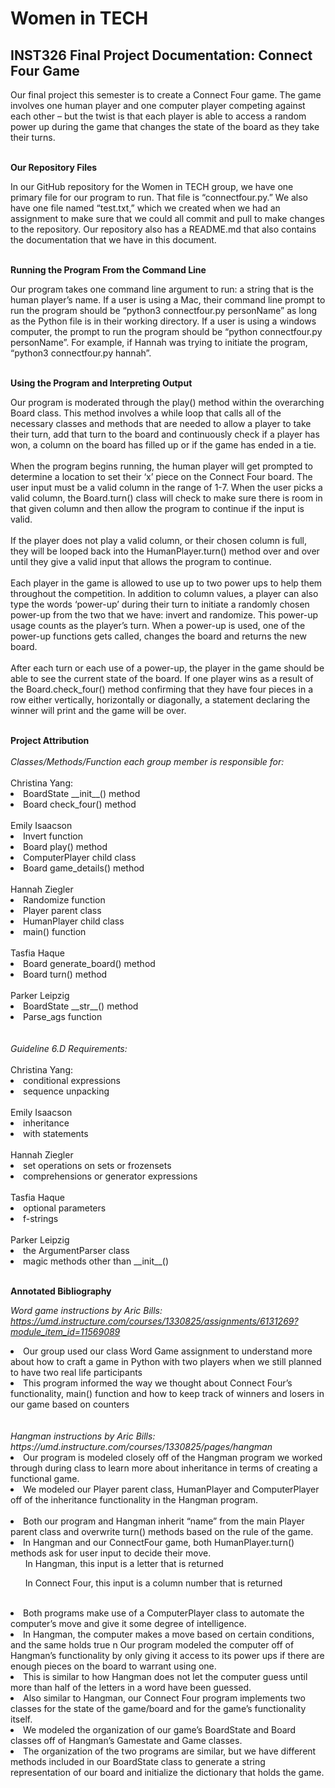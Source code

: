 # Women in TECH

## INST326 Final Project Documentation: Connect Four Game

Our final project this semester is to create a Connect Four game. The game involves one human player and one computer player competing against each other – but the twist is that each player is able to access a random power up during the game that changes the state of the board as they take their turns. 

<br>
<b>Our Repository Files</b>

In our GitHub repository for the Women in TECH group, we have one primary file for our program to run. That file is “connectfour.py.” We also have one file named “test.txt,” which we created when we had an assignment to make sure that we could all commit and pull to make changes to the repository. Our repository also has a README.md that also contains the documentation that we have in this document. 

<br>
<b>Running the Program From the Command Line</b>

Our program takes one command line argument to run: a string that is the human player’s name. If a user is using a Mac, their command line prompt to run the program should be “python3 connectfour.py personName” as long as the Python file is in their working directory. If a user is using a windows computer, the prompt to run the program should be “python connectfour.py personName”. For example, if Hannah was trying to initiate the program, “python3 connectfour.py hannah”. 

<br>
<b>Using the Program and Interpreting Output</b>

Our program is moderated through the play() method within the overarching Board class. This method involves a while loop that calls all of the necessary classes and methods that are needed to allow a player to take their turn, add that turn to the board and continuously check if a player has won, a column on the board has filled up or if the game has ended in a tie. 
<br>
<br>
When the program begins running, the human player will get prompted to determine a location to set their ‘x’ piece on the Connect Four board. The user input must be a valid column in the range of 1-7. When the user picks a valid column, the Board.turn() class will check to make sure there is room in that given column and then allow the program to continue if the input is valid.
<br>
<br>
If the player does not play a valid column, or their chosen column is full, they will be looped back into the HumanPlayer.turn() method over and over until they give a valid input that allows the program to continue. 
<br>
<br>
Each player in the game is allowed to use up to two power ups to help them throughout the competition. In addition to column values, a player can also type the words ‘power-up’ during their turn to initiate a randomly chosen power-up from the two that we have: invert and randomize. This power-up usage counts as the player’s turn. When a power-up is used, one of the power-up functions gets called, changes the board and returns the new board. 
<br>
<br>
After each turn or each use of a power-up, the player in the game should be able to see the current state of the board. If one player wins as a result of the Board.check_four() method confirming that they have four pieces in a row either vertically, horizontally or diagonally, a statement declaring the winner will print and the game will be over. 

<br>
<b>Project Attribution</b>
<br>
<br>
<em>Classes/Methods/Function each group member is responsible for:</em>
<br>
<br>
Christina Yang:
<li>BoardState __init__() method</li>
<li>Board check_four() method</li>

<br>
Emily Isaacson
<li>Invert function</li>
<li>Board play() method</li>
<li>ComputerPlayer child class</li>
<li>Board game_details() method</li>

<br>
Hannah Ziegler
<li>Randomize function</li>
<li>Player parent class</li>
<li>HumanPlayer child class</li>
<li>main() function</li>

<br>
Tasfia Haque
<li>Board generate_board() method</li>
<li>Board turn() method</li>

<br>
Parker Leipzig
<li>BoardState __str__() method</li>
<li>Parse_ags function</li>

<br>
<br>
<em>Guideline 6.D Requirements: </em>
<br>
<br>
Christina Yang:
<li>conditional expressions</li>
<li>sequence unpacking</li>

<br>
Emily Isaacson
<li>inheritance</li>
<li>with statements</li>

<br>
Hannah Ziegler
<li>set operations on sets or frozensets</li>
<li>comprehensions or generator expressions</li>

<br>
Tasfia Haque
<li>optional parameters</li>
<li>f-strings</li>

<br>
Parker Leipzig
<li>the ArgumentParser class</li>
<li>magic methods other than __init__()</li>

<br>

<b>Annotated Bibliography</b>

<em>Word game instructions by Aric Bills: https://umd.instructure.com/courses/1330825/assignments/6131269?module_item_id=11569089</em>
<li>Our group used our class Word Game assignment to understand more about how to craft a game in Python with two players when we still planned to have two real life participants</li>
<li>This program informed the way we thought about Connect Four’s functionality, main() function and how to keep track of winners and losers in our game based on counters</li>
<br>
<br>
<em>Hangman instructions by Aric Bills: https://umd.instructure.com/courses/1330825/pages/hangman</em>
<li>Our program is modeled closely off of the Hangman program we worked through during class to learn more about inheritance in terms of creating a functional game. </li>
<li>We modeled our Player parent class, HumanPlayer and ComputerPlayer off of the inheritance functionality in the Hangman program. </li>
<br>
<li>Both our program and Hangman inherit “name” from the main Player parent class and overwrite turn() methods based on the rule of the game.</li>
<li>In Hangman and our ConnectFour game, both HumanPlayer.turn() methods ask for user input to decide their move.
<ul>In Hangman, this input is a letter that is returned</ul>
<ul>In Connect Four, this input is a column number that is returned</ul>
</li>
<br>
<li>Both programs make use of a ComputerPlayer class to automate the computer’s move and give it some degree of intelligence.</li>
<li>In Hangman, the computer makes a move based on certain conditions, and the same holds true n 
Our program modeled the computer off of Hangman’s functionality by only giving it access to its power ups if there are enough pieces on the board to warrant using one. </li>
<li>This is similar to how Hangman does not let the computer guess until more than half of the letters in a word have been guessed. </li>
<li>Also similar to Hangman, our Connect Four program implements two classes for the state of the game/board and for the game’s functionality itself.</li>
<li>We modeled the organization of our game’s BoardState and Board classes off of Hangman’s Gamestate and Game classes.</li> 
<li>The organization of the two programs are similar, but we have different methods included in our BoardState class to generate a string representation of our board and initialize the dictionary that holds the game.</li>
